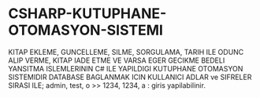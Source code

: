 # CSHARP-KUTUPHANE-OTOMASYON-SISTEMI
KITAP EKLEME, GUNCELLEME, SILME, SORGULAMA, TARIH ILE ODUNC ALIP VERME, KITAP IADE ETME VE VARSA EGER GECIKME BEDELI YANSITMA ISLEMLERININ C# ILE YAPILDIGI KUTUPHANE OTOMASYON SISTEMIDIR
DATABASE BAGLANMAK ICIN KULLANICI ADLAR ve SIFRELER SIRASI ILE;
admin, test, o >> 1234, 1234, a : giris yapilabilinir.
